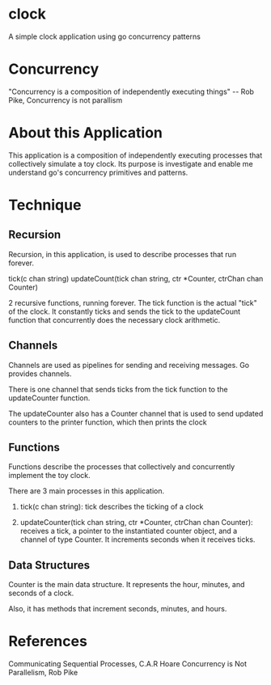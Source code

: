 # clock
A simple clock application using go concurrency patterns

# Concurrency
"Concurrency is a composition of independently executing things"
                 -- Rob Pike, Concurrency is not parallism

# About this Application
This application is a composition of independently executing processes that
collectively simulate a toy clock. Its purpose is
investigate and enable me understand go's concurrency primitives and patterns.

# Technique
## Recursion
Recursion, in this application, is used to describe processes that run forever.

tick(c chan string)
updateCount(tick chan string, ctr *Counter, ctrChan chan Counter)

2 recursive functions, running forever. The tick function is the actual "tick"
of the clock. It constantly ticks and sends the tick to the updateCount function
that concurrently does the necessary clock arithmetic.

## Channels
Channels are used as pipelines for sending and receiving messages. Go provides
channels.

There is one channel that sends ticks from the tick function to the
updateCounter function.

The updateCounter also has a Counter channel that is used to send updated
counters to the printer function, which then prints the clock

## Functions
Functions describe the processes that collectively and concurrently implement
the toy clock.

There are 3 main processes in this application.

1. tick(c chan string):
tick describes the ticking of a clock

2. updateCounter(tick chan string, ctr *Counter, ctrChan chan Counter):
receives a tick, a pointer to the instantiated counter object, and a channel of
type Counter. It increments seconds when it receives ticks.

## Data Structures
Counter is the main data structure. It represents the hour, minutes, and
seconds of a clock.

Also, it has methods that increment seconds, minutes, and hours.


# References
Communicating Sequential Processes, C.A.R Hoare
Concurrency is Not Parallelism, Rob Pike

